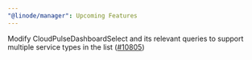 ```yaml
---
"@linode/manager": Upcoming Features
---
```


Modify CloudPulseDashboardSelect and its relevant queries to support multiple service types in the list ([#10805](https://github.com/linode/manager/pull/10805))
